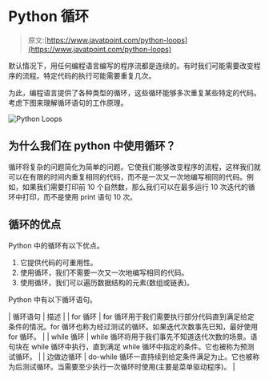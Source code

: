 # Python 循环

> 原文:[https://www.javatpoint.com/python-loops](https://www.javatpoint.com/python-loops)

默认情况下，用任何编程语言编写的程序流都是连续的。有时我们可能需要改变程序的流程。特定代码的执行可能需要重复几次。

为此，编程语言提供了各种类型的循环，这些循环能够多次重复某些特定的代码。考虑下图来理解循环语句的工作原理。

![Python Loops](img/90feeebbf07e6277b451324829840d35.png)

## 为什么我们在 python 中使用循环？

循环将复杂的问题简化为简单的问题。它使我们能够改变程序的流程，这样我们就可以在有限的时间内重复相同的代码，而不是一次又一次地编写相同的代码。例如，如果我们需要打印前 10 个自然数，那么我们可以在最多运行 10 次迭代的循环中打印，而不是使用 print 语句 10 次。

## 循环的优点

Python 中的循环有以下优点。

1.  它提供代码的可重用性。
2.  使用循环，我们不需要一次又一次地编写相同的代码。
3.  使用循环，我们可以遍历数据结构的元素(数组或链表)。

Python 中有以下循环语句。

| 循环语句 | 描述 |
| for 循环 | for 循环用于我们需要执行部分代码直到满足给定条件的情况。for 循环也称为经过测试的循环。如果迭代次数事先已知，最好使用 for 循环。 |
| while 循环 | while 循环将用于我们事先不知道迭代次数的场景。语句块在 while 循环中执行，直到满足 while 循环中指定的条件。它也被称为预测试循环。 |
| 边做边循环 | do-while 循环一直持续到给定条件满足为止。它也被称为后测试循环。当需要至少执行一次循环时使用(主要是菜单驱动程序)。 |